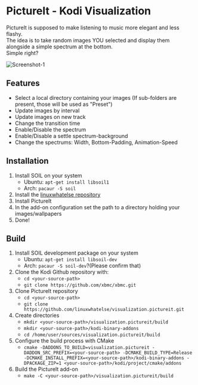 PictureIt - Kodi Visualization
==============================

PictureIt is supposed to make listening to music more elegant and less flashy.<br>
The idea is to take random images YOU selected and display them alongside a simple spectrum at the bottom.<br>
Simple right?

![Screenshot-1](http://i.imgur.com/XTlrbGS.png "Screenshot 1")

## Features
 * Select a local directory containing your images (If sub-folders are present, those will be used as "Preset")
 * Update images by interval
 * Update images on new track
 * Change the transition time
 * Enable/Disable the spectrum
 * Enable/Disable a settle spectrum-background
 * Change the spectrums: Width, Bottom-Padding, Animation-Speed

## Installation
 1. Install SOIL on your system
      * Ubuntu:   `apt-get install libsoil1`
      * Arch:     `pacaur -S soil`
 2. Install the [linuxwhatelse repository](http://linuxwhatelse.de/projects/kodi/repo/repository.linuxwhatelse.zip)
 3. Install PictureIt
 4. In the add-on configuration set the path to a directory holding your images/wallpapers
 5. Done!

## Build
 1. Install SOIL development package on your system
      * Ubuntu:   `apt-get install libsoil-dev`
      * Arch:     `pacaur -S soil-dev`?(Please confirm that)
 2. Clone the Kodi Github repository with:
      * `cd <your-source-path>`
      * `git clone https://github.com/xbmc/xbmc.git`
 3. Clone PictureIt repository 
      * `cd <your-source-path>`
      * `git clone https://github.com/linuxwhatelse/visualization.pictureit.git`
 4. Create directories
      * `mkdir <your-source-path>/visualization.pictureit/build`
      * `mkdir <your-source-path>/kodi-binary-addons`
      * `cd /home/user/sources/visualization.pictureit/build`
 5. Configure the build process with CMake
      * `cmake -DADDONS_TO_BUILD=visualization.pictureit -DADDON_SRC_PREFIX=<your-source-path> -DCMAKE_BUILD_TYPE=Release -DCMAKE_INSTALL_PREFIX=<your-source-path>/kodi-binary-addons -DPACKAGE_ZIP=1 <your-source-path>/kodi/project/cmake/addons`
 6. Build the PictureIt add-on
     * `make -C <your-source-path>/visualization.pictureit/build`
